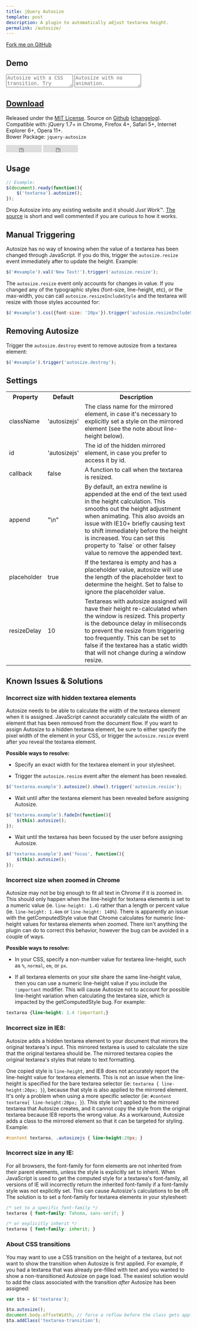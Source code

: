 ```yaml
---
title: jQuery Autosize
template: post
description: A plugin to automatically adjust textarea height.
permalink: /autosize/
---
```


<a href="http://github.com/jackmoore/autosize/tree/master" id='fork'>Fork me on GitHub</a>

## Demo

<textarea id='ta2' placeholder='Autosize with a CSS transition. Try typing something...'></textarea>
<textarea id='ta1' placeholder='Autosize with no animation.'></textarea>

<h2><a href='https://github.com/jackmoore/autosize/archive/master.zip' style='text-decoration: underline;'>Download</a></h2>

Released under the <a href='http://www.opensource.org/licenses/mit-license.php'>MIT License</a>.  Source on <a href='http://github.com/jackmoore/autosize'>Github</a> (<a href='http://github.com/jackmoore/autosize#changelog'>changelog</a>).<br>
Compatible with: jQuery 1.7+ in Chrome, Firefox 4+, Safari 5+, Internet Explorer 6+, Opera 11+.<br>
Bower Package: `jquery-autosize`

<p>
<iframe src="http://ghbtns.com/github-btn.html?user=jackmoore&amp;repo=autosize&amp;type=watch&amp;count=true" allowtransparency="true" frameborder="0" scrolling="0" width="97" height="20"></iframe>
<iframe src="http://ghbtns.com/github-btn.html?user=jackmoore&amp;repo=autosize&amp;type=fork&amp;count=true" allowtransparency="true" frameborder="0" scrolling="0" width="95" height="20"></iframe></p>

## Usage

```javascript
// Example:
$(document).ready(function(){
	$('textarea').autosize();	
});
```

Drop Autosize into any existing website and it should <em>Just Work</em>&trade;. <a href='https://raw.github.com/jackmoore/autosize/master/jquery.autosize.js'>The source</a> is short and well commented if you are curious to how it works.

## Manual Triggering

Autosize has no way of knowing when the value of a textarea has been changed through JavaScript.  If you do this, trigger the `autosize.resize` event immediately after to update the height.  Example:

```javascript	
$('#example').val('New Text!').trigger('autosize.resize');
```

The `autosize.resize` event only accounts for changes in value.  If you changed any of the typographic styles (font-size, line-height, etc), or the max-width, you can call `autosize.resizeIncludeStyle` and the textarea will resize with those styles accounted for:

```javascript
$('#example').css({font-size: '20px'}).trigger('autosize.resizeIncludeStyle');
```

## Removing Autosize

Trigger the `autosize.destroy` event to remove autosize from a textarea element:

```javascript	
$('#example').trigger('autosize.destroy');
```

## Settings

<table>
	<tr>
		<th>Property
		<th>Default
		<th>Description
	<tr>
		<td>className
		<td>'autosizejs'
		<td>The class name for the mirrored element, in case it's necessary to explicitly set a style on the mirrored element (see the note about line-height below).
	<tr>
		<td>id
		<td>'autosizejs'
		<td>The id of the hidden mirrored element, in case you prefer to access it by id.
	<tr>
		<td>callback
		<td>false
		<td>A function to call when the textarea is resized.
	<tr>
		<td>append
		<td>"\n"
		<td>By default, an extra newline is appended at the end of the text used in the height calculation.  This smooths out the height adjustment when animating.  This also avoids an issue with IE10+ briefly causing text to shift immediately before the height is increased.  You can set this property to `false` or other falsey value to remove the appended text.
	<tr>
		<td>placeholder
		<td>true
		<td>If the textarea is empty and has a placeholder value, autosize will use the length of the placeholder text to determine the height.  Set to false to ignore the placeholder value.
	<tr>
		<td>resizeDelay
		<td>10
		<td>Textareas with autosize assigned will have their height re-calculated when the window is resized. This property is the debounce delay in miliseconds to prevent the resize from triggering too frequently.  This can be set to false if the textarea has a static width that will not change during a window resize.
</table>

## Known Issues &amp; Solutions

<h3 id='faq-hidden-textarea'>Incorrect size with hidden textarea elements</h3>

Autosize needs to be able to calculate the width of the textarea element when it is assigned.  JavaScript cannot accurately calculate the width of an element that has been removed from the document flow.  If you want to assign Autosize to a hidden textarea element, be sure to either specify the pixel width of the element in your CSS, or trigger the `autosize.resize` event after you reveal the textarea element.

<strong>Possible ways to resolve:</strong>

* Specify an exact width for the textarea element in your stylesheet.

* Trigger the `autosize.resize` event after the element has been revealed.

```javascript
$('textarea.example').autosize().show().trigger('autosize.resize');
```

* Wait until after the textarea element has been revealed before assigning Autosize.

```javascript
$('textarea.example').fadeIn(function(){
	$(this).autosize();
});
```

* Wait until the textarea has been focused by the user before assigning Autosize.

```javascript
$('textarea.example').on('focus', function(){
	$(this).autosize();
});
```


<h3 id='faq-chrome-zoom'>Incorrect size when zoomed in Chrome</h3>

Autosize may not be big enough to fit all text in Chrome if it is zoomed in.  This should only happen when  the line-height for textarea elements is set to a numeric value (ie. `line-height: 1.4`) rather than a length or percent value (ie. `line-height: 1.4em` or `line-height: 140%`).  There is apparently an issue with the getComputedStyle value that Chrome calculates for numeric line-height values for textarea elements when zoomed. There isn't anything the plugin can do to correct this behavior, however the bug can be avoided in a couple of ways.

<strong>Possible ways to resolve:</strong>

* In your CSS, specify a non-number value for textarea line-height, such as `%`, `normal`, `em`, or `px`.

* If all textarea elements on your site share the same line-height value, then you can use a numeric line-height value if you include the `!important` modifier.  This will cause Autosize not to account for possible line-height variation when calculating the textarea size, which is impacted by the getComputedStyle bug.  For example:

```css
textarea {line-height: 1.4 !important;}
```


### Incorrect size in IE8:

Autosize adds a hidden textarea element to your document that mirrors the original textarea's input.  This mirrored textarea is used to calculate the size that the original textarea should be.  The mirrored textarea copies the original textarea's styles that relate to text formatting.

One copied style is `line-height`, and IE8 does not accurately report the line-height value for textarea elements. This is not an issue when the line-height is specified for the bare textarea selector (ie: `textarea { line-height:20px; }`), because that style is also applied to the mirrored element.  It's only a problem when using a more specific selector (ie: `#content textarea{ line-height:20px; }`).  This style isn't applied to the mirrored textarea that Autosize creates, and it cannot copy the style from the original textarea because IE8 reports the wrong value.  As a workaround, Autosize adds a class to the mirrored element so that it can be targeted for styling.  Example:

```css
#content textarea, .autosizejs { line-height:20px; }
```

### Incorrect size in any IE:

For all browsers, the font-family for form elements are not inherited from their parent elements, unless the style is explicitly set to inherit.  When JavaScript is used to get the computed style for a textarea's font-family, all versions of IE will incorrectly return the inherited font-family if a font-family style was not explicitly set.  This can cause Autosize's calculations to be off.  The solution is to set a font-family for textarea elements in your stylesheet:

```css
/* set to a specific font-family */
textarea { font-family: Tahoma, sans-serif; }

/* or explicitly inherit */
textarea { font-family: inherit; }
```

### About CSS transitions

You may want to use a CSS transition on the height of a textarea, but not want to show the transition when Autosize is first applied.  For example, if you had a textarea that was already pre-filled with text and you wanted to show a non-transitioned Autosize on page load.  The easiest solution would to add the class associated with the transition *after* Autosize has been assigned:

```javascript
var $ta = $('textarea');

$ta.autosize();
document.body.offsetWidth; // force a reflow before the class gets applied
$ta.addClass('textarea-transition');
```

<script src='/js/jquery.js'></script>
<script src='/js/jquery.autosize.js'></script>

<script>
	if ($ && $.fn.autosize) {
		$('#ta1').autosize();
		$('#ta2').autosize({append: "\n"});
	}
</script>